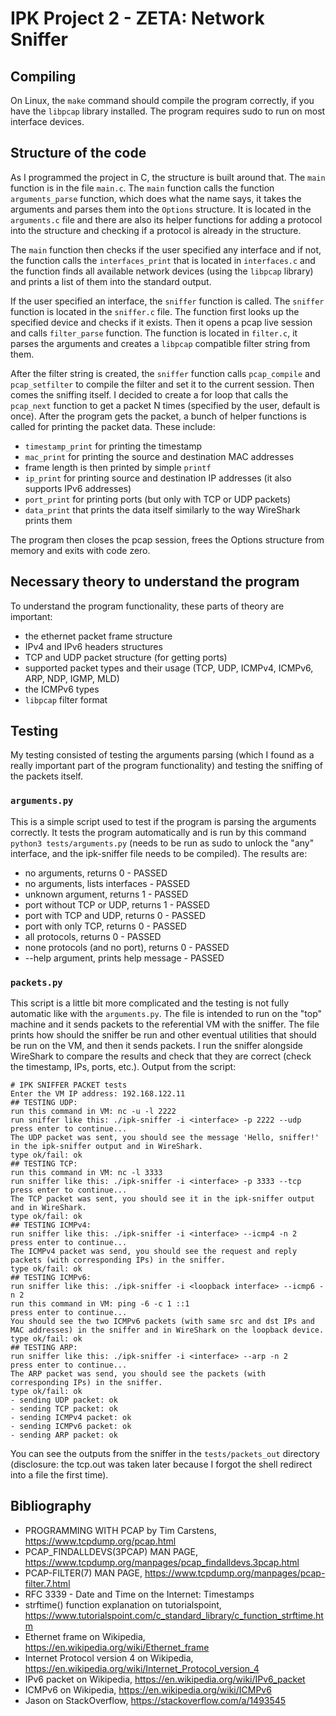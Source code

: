 # IPK Project 2 - ZETA: Network Sniffer

## Compiling
On Linux, the `make` command should compile the program correctly, if you have the `libpcap` library installed. The program requires sudo to run on most interface devices.

## Structure of the code
As I programmed the project in C, the structure is built around that. The `main` function is in the file `main.c`. The `main` function calls the function `arguments_parse` function, which does what the name says, it takes the arguments and parses them into the `Options` structure. It is located in the `arguments.c` file and there are also its helper functions for adding a protocol into the structure and checking if a protocol is already in the structure.

The `main` function then checks if the user specified any interface and if not, the function calls the `interfaces_print` that is located in `interfaces.c` and the function finds all available network devices (using the `libpcap` library) and prints a list of them into the standard output.

If the user specified an interface, the `sniffer` function is called. The `sniffer` function is located in the `sniffer.c` file. The function first looks up the specified device and checks if it exists. Then it opens a pcap live session and calls `filter_parse` function. The function is located in `filter.c`, it parses the arguments and creates a `libpcap` compatible filter string from them.

After the filter string is created, the `sniffer` function calls `pcap_compile` and `pcap_setfilter` to compile the filter and set it to the current session. Then comes the sniffing itself. I decided to create a for loop that calls the `pcap_next` function to get a packet N times (specified by the user, default is once). After the program gets the packet, a bunch of helper functions is called for printing the packet data. These include:
- `timestamp_print` for printing the timestamp
- `mac_print` for printing the source and destination MAC addresses
- frame length is then printed by simple `printf`
- `ip_print` for printing source and destination IP addresses (it also supports IPv6 addresses)
- `port_print` for printing ports (but only with TCP or UDP packets)
- `data_print` that prints the data itself similarly to the way WireShark prints them

The program then closes the pcap session, frees the Options structure from memory and exits with code zero.

## Necessary theory to understand the program
To understand the program functionality, these parts of theory are important:
- the ethernet packet frame structure
- IPv4 and IPv6 headers structures
- TCP and UDP packet structure (for getting ports)
- supported packet types and their usage (TCP, UDP, ICMPv4, ICMPv6, ARP, NDP, IGMP, MLD)
- the ICMPv6 types
- `libpcap` filter format

## Testing
My testing consisted of testing the arguments parsing (which I found as a really important part of the program functionality) and testing the sniffing of the packets itself.

### `arguments.py`
This is a simple script used to test if the program is parsing the arguments correctly. It tests the program automatically and is run by this command `python3 tests/arguments.py` (needs to be run as sudo to unlock the "any" interface, and the ipk-sniffer file needs to be compiled). The results are:
- no arguments, returns 0 - PASSED
- no arguments, lists interfaces - PASSED
- unknown argument, returns 1 - PASSED
- port without TCP or UDP, returns 1 - PASSED
- port with TCP and UDP, returns 0 - PASSED
- port with only TCP, returns 0 - PASSED
- all protocols, returns 0 - PASSED
- none protocols (and no port), returns 0 - PASSED
- --help argument, prints help message - PASSED

### `packets.py`
This script is a little bit more complicated and the testing is not fully automatic like with the `arguments.py`. The file is intended to run on the "top" machine and it sends packets to the referential VM with the sniffer. The file prints how should the sniffer be run and other eventual utilities that should be run on the VM, and then it sends packets.
I run the sniffer alongside WireShark to compare the results and check that they are correct (check the timestamp, IPs, ports, etc.). Output from the script:
```
# IPK SNIFFER PACKET tests
Enter the VM IP address: 192.168.122.11
## TESTING UDP:
run this command in VM: nc -u -l 2222
run sniffer like this: ./ipk-sniffer -i <interface> -p 2222 --udp
press enter to continue...
The UDP packet was sent, you should see the message 'Hello, sniffer!' in the ipk-sniffer output and in WireShark.
type ok/fail: ok
## TESTING TCP:
run this command in VM: nc -l 3333
run sniffer like this: ./ipk-sniffer -i <interface> -p 3333 --tcp
press enter to continue...
The TCP packet was sent, you should see it in the ipk-sniffer output and in WireShark.
type ok/fail: ok
## TESTING ICMPv4:
run sniffer like this: ./ipk-sniffer -i <interface> --icmp4 -n 2
press enter to continue...
The ICMPv4 packet was send, you should see the request and reply packets (with corresponding IPs) in the sniffer.
type ok/fail: ok
## TESTING ICMPv6:
run sniffer like this: ./ipk-sniffer -i <loopback interface> --icmp6 -n 2
run this command in VM: ping -6 -c 1 ::1
press enter to continue...
You should see the two ICMPv6 packets (with same src and dst IPs and MAC addresses) in the sniffer and in WireShark on the loopback device.
type ok/fail: ok
## TESTING ARP:
run sniffer like this: ./ipk-sniffer -i <interface> --arp -n 2
press enter to continue...
The ARP packet was send, you should see the packets (with corresponding IPs) in the sniffer.
type ok/fail: ok
- sending UDP packet: ok
- sending TCP packet: ok
- sending ICMPv4 packet: ok
- sending ICMPv6 packet: ok
- sending ARP packet: ok
```
You can see the outputs from the sniffer in the `tests/packets_out` directory (disclosure: the tcp.out was taken later because I forgot the shell redirect into a file the first time).

## Bibliography
- PROGRAMMING WITH PCAP by Tim Carstens, https://www.tcpdump.org/pcap.html
- PCAP_FINDALLDEVS(3PCAP) MAN PAGE, https://www.tcpdump.org/manpages/pcap_findalldevs.3pcap.html
- PCAP-FILTER(7) MAN PAGE, https://www.tcpdump.org/manpages/pcap-filter.7.html
- RFC 3339 - Date and Time on the Internet: Timestamps
- strftime() function explanation on tutorialspoint, https://www.tutorialspoint.com/c_standard_library/c_function_strftime.htm
- Ethernet frame on Wikipedia, https://en.wikipedia.org/wiki/Ethernet_frame
- Internet Protocol version 4 on Wikipedia, https://en.wikipedia.org/wiki/Internet_Protocol_version_4
- IPv6 packet on Wikipedia, https://en.wikipedia.org/wiki/IPv6_packet
- ICMPv6 on Wikipedia, https://en.wikipedia.org/wiki/ICMPv6
- Jason on StackOverflow, https://stackoverflow.com/a/1493545